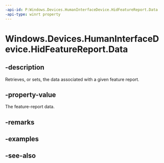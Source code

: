 ----api-id: P:Windows.Devices.HumanInterfaceDevice.HidFeatureReport.Data
-api-type: winrt property
---<!-- Property syntaxpublic Windows.Storage.Streams.IBuffer Data { get;  set; }--># Windows.Devices.HumanInterfaceDevice.HidFeatureReport.Data## -descriptionRetrieves, or sets, the data associated with a given feature report.## -property-valueThe feature-report data.## -remarks## -examples## -see-also